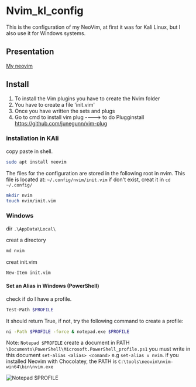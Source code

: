 # Nvim_kl_config
This is the configuration of my NeoVim, at first it was for Kali Linux, but I also use it for Windows systems.

## Presentation
[My neovim](https://user-images.githubusercontent.com/60371296/212150652-fc9d7d02-4074-4649-a561-f1db6a1bc5e4.mp4)

## Install
1. To install the Vim plugins you have to create the Nvim folder
2. You have to create a file 'init.vim'
3. Once you have written the sets and plugs
4. Go to cmd to install vim plug ----> to do Plugginstall https://github.com/junegunn/vim-plug

### installation in KAli
copy paste in shell.
```sh
sudo apt install neovim
```

The files for the configuration are stored in the following root in nvim. This file is located at: `~/.config/nvim/init.vim` if don't exist, creat it in `cd ~/.config/`
```sh
mkdir nvim
touch nvim/init.vim
```
### Windows
dir `.\AppData\Local\`

creat a directory 
```sh
md nvim
```
creat init.vim
```sh
New-Item init.vim
```

#### Set an Alias in Windows (PowerShell)
check if do I have a profile.
```sh
Test-Path $PROFILE
```
It should return True, if not, try the following command to create a profile:
```sh
ni -Path $PROFILE -force & notepad.exe $PROFILE
```
Note: `Notepad $PROFILE` create a document in PATH `\Documents\PowerShell\Microsoft.PowerShell_profile.ps1` you must write in this document `set-alias <alias> <comand>` e.g `set-alias v nvim`.
if you installed Neovim with Chocolatey, the PATH is `C:\tools\neovim\nvim-win64\bin\nvim.exe`


![Notepad $PROFILE](https://user-images.githubusercontent.com/60371296/212175950-35fc153d-acdc-46c5-bfde-6177dded9fe8.png)


